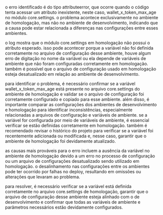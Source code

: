o erro identificado é do tipo attributeerror, que ocorre quando o código tenta acessar um atributo inexistente, neste caso, wallet_x_token_max_age no módulo core.settings. o problema acontece exclusivamente no ambiente de homologação, mas não no ambiente de desenvolvimento, indicando que a causa pode estar relacionada a diferenças nas configurações entre esses ambientes.

o log mostra que o módulo core.settings em homologação não possui o atributo esperado. isso pode acontecer porque a variável não foi definida corretamente no arquivo de configuração desse ambiente, houve algum erro de digitação no nome da variável ou ela depende de variáveis de ambiente que não foram configuradas corretamente em homologação. também é possível que o arquivo de configuração usado em homologação esteja desatualizado em relação ao ambiente de desenvolvimento.

para identificar o problema, é necessário confirmar se a variável wallet_x_token_max_age está presente no arquivo core.settings do ambiente de homologação e validar se o arquivo de configuração foi corretamente configurado e copiado para esse ambiente. além disso, é importante comparar as configurações dos ambientes de desenvolvimento e homologação para identificar inconsistências, especialmente relacionadas a arquivos de configuração e variáveis de ambiente. se a variável for configurada por meio de variáveis de ambiente, é essencial verificar se estão definidas corretamente em homologação. também é recomendado revisar o histórico do projeto para verificar se a variável foi recentemente adicionada ou modificada e, nesse caso, garantir que o ambiente de homologação foi devidamente atualizado.

as causas mais prováveis para o erro incluem a ausência da variável no ambiente de homologação devido a um erro no processo de configuração ou um arquivo de configurações desatualizado sendo utilizado em homologação. o desalinhamento nas configurações entre os ambientes pode ter ocorrido por falhas no deploy, resultando em omissões ou alterações que levaram ao problema.

para resolver, é necessário verificar se a variável está definida corretamente no arquivo core.settings de homologação, garantir que o arquivo de configuração desse ambiente esteja alinhado com o de desenvolvimento e confirmar que todas as variáveis de ambiente e parâmetros necessários estão devidamente configurados.